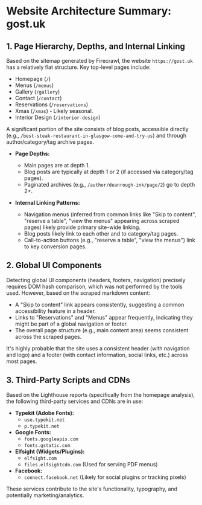 # Website Architecture Summary: gost.uk

## 1. Page Hierarchy, Depths, and Internal Linking

Based on the sitemap generated by Firecrawl, the website `https://gost.uk` has a relatively flat structure. Key top-level pages include:

*   Homepage (`/`)
*   Menus (`/menus`)
*   Gallery (`/gallery`)
*   Contact (`/contact`)
*   Reservations (`/reservations`)
*   Xmas (`/xmas`) - Likely seasonal.
*   Interior Design (`/interior-design`)

A significant portion of the site consists of blog posts, accessible directly (e.g., `/best-steak-restaurant-in-glasgow-come-and-try-us`) and through author/category/tag archive pages.

*   **Page Depths:**
    *   Main pages are at depth 1.
    *   Blog posts are typically at depth 1 or 2 (if accessed via category/tag pages).
    *   Paginated archives (e.g., `/author/deanrough-ink/page/2`) go to depth 2+.

*   **Internal Linking Patterns:**
    *   Navigation menus (inferred from common links like "Skip to content", "reserve a table", "view the menus" appearing across scraped pages) likely provide primary site-wide linking.
    *   Blog posts likely link to each other and to category/tag pages.
    *   Call-to-action buttons (e.g., "reserve a table", "view the menus") link to key conversion pages.

## 2. Global UI Components

Detecting global UI components (headers, footers, navigation) precisely requires DOM hash comparison, which was not performed by the tools used. However, based on the scraped markdown content:

*   A "Skip to content" link appears consistently, suggesting a common accessibility feature in a header.
*   Links to "Reservations" and "Menus" appear frequently, indicating they might be part of a global navigation or footer.
*   The overall page structure (e.g., main content area) seems consistent across the scraped pages.

It's highly probable that the site uses a consistent header (with navigation and logo) and a footer (with contact information, social links, etc.) across most pages.

## 3. Third-Party Scripts and CDNs

Based on the Lighthouse reports (specifically from the homepage analysis), the following third-party services and CDNs are in use:

*   **Typekit (Adobe Fonts):**
    *   `use.typekit.net`
    *   `p.typekit.net`
*   **Google Fonts:**
    *   `fonts.googleapis.com`
    *   `fonts.gstatic.com`
*   **Elfsight (Widgets/Plugins):**
    *   `elfsight.com`
    *   `files.elfsightcdn.com` (Used for serving PDF menus)
*   **Facebook:**
    *   `connect.facebook.net` (Likely for social plugins or tracking pixels)

These services contribute to the site's functionality, typography, and potentially marketing/analytics.